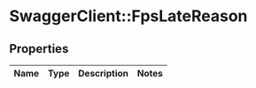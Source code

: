 # SwaggerClient::FpsLateReason

## Properties
Name | Type | Description | Notes
------------ | ------------- | ------------- | -------------

